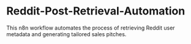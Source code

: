 # Reddit-Post-Retrieval-Automation
This n8n workflow automates the process of retrieving Reddit user metadata and generating tailored sales pitches. 
